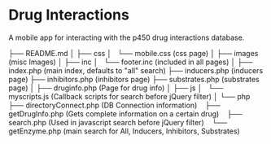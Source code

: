 
Drug Interactions
=================

A mobile app for interacting with the p450 drug interactions database.


├── README.md
│
├── css
│   └── mobile.css		(css page)
│
├── images				(misc Images)
│
├── inc
│   └── footer.inc 		(included in all pages)
│
├── index.php			(main index, defaults to "all" search)
├── inducers.php		(inducers page)
├── inhibitors.php		(inhibitors page)
├── substrates.php		(substrates page)
│
├── druginfo.php		(Page for drug info)
│
├── js
│   └── myscripts.js	(Callback scripts for search before jQuery filter)
│
└── php
    ├── directoryConnect.php	(DB Connection information)
    ├── getDrugInfo.php			(Gets complete information on a certain drug)
    ├── search.php				(Used in javascript search before jQuery filter)
    └── getEnzyme.php			(main search for All, Inducers, Inhibitors, Substrates)
